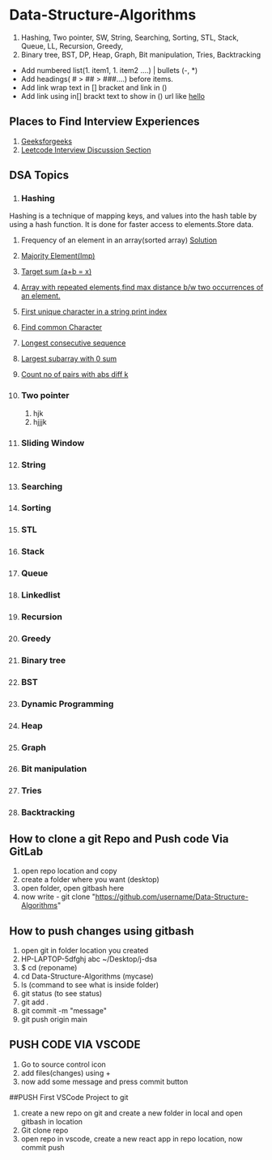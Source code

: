 # Data-Structure-Algorithms
1. Hashing, Two pointer, SW, String, Searching, Sorting, STL, Stack, Queue, LL, Recursion, Greedy, 
1. Binary tree, BST, DP, Heap, Graph, Bit manipulation, Tries, Backtracking
- Add numbered list(1. item1, 1. item2 ....) | bullets (-, *)
- Add headings( # > ## > ###....) before items.
- Add link wrap text in [] bracket and link in ()
- Add link using in[] brackt text to show in () url like [hello](url)

## Places to Find Interview Experiences
1. [Geeksforgeeks](https://www.geeksforgeeks.org/company-interview-corner/?ref=ghm)
1. [Leetcode Interview Discussion Section](https://leetcode.com/discuss/interview-question?currentPage=1&orderBy=hot&query=)

## DSA Topics

1. ### Hashing
Hashing is a technique of mapping keys, and values into the hash table by using a hash function. 
It is done for faster access to elements.Store data.  
   1. Frequency of an element in an array(sorted array) [Solution](https://ide.geeksforgeeks.org/online-java-compiler/8da766d7-211e-4225-b2ec-f3afd1eb5c4b)
   2. [Majority Element(Imp)](https://leetcode.com/problems/majority-element/?envType=study-plan-v2&envId=top-interview-150)
   3. [Target sum (a+b = x)](https://leetcode.com/problems/two-sum/submissions/)
   4. [Array with repeated elements,find max distance b/w two occurrences of an element.](https://practice.geeksforgeeks.org/problems/max-distance-between-same-elements/1?utm_source=gfg&utm_medium=article&utm_campaign=bottom_sticky_on_article)
   5. [First unique character in a string print index ](https://leetcode.com/problems/first-unique-character-in-a-string/submissions/)
   6. [Find common Character](https://leetcode.com/problems/find-common-characters/submissions/)
   7. [Longest consecutive sequence ](https://leetcode.com/problems/longest-consecutive-sequence/description/)
   8. [ Largest subarray with 0 sum ](https://practice.geeksforgeeks.org/problems/largest-subarray-with-0-sum/1?utm_source=gfg&utm_medium=article&utm_campaign=bottom_sticky_on_article)
   9. [Count no of pairs with abs diff k](https://leetcode.com/problems/count-number-of-pairs-with-absolute-difference-k/submissions/)
      
3. ### Two pointer
   1. hjk
   1. hjjjk
4. ### Sliding Window
5. ### String
1. ### Searching
1. ### Sorting
1. ### STL
1. ### Stack
1. ### Queue
1. ### Linkedlist
1. ### Recursion
1. ### Greedy
1. ### Binary tree
1. ### BST
1. ### Dynamic Programming
1. ### Heap
1. ### Graph
1. ### Bit manipulation
1. ### Tries
1. ### Backtracking

## How to clone a git Repo and Push code Via GitLab

1. open repo location and copy
1. create a folder where you want (desktop)
1. open folder, open gitbash here
1. now write - git clone "https://github.com/username/Data-Structure-Algorithms"
## How to push changes using gitbash
1. open git in folder location you created
1. HP-LAPTOP-5dfghj abc ~/Desktop/j-dsa
1. $ cd (reponame)
1. cd Data-Structure-Algorithms (mycase)
1. ls (command to see what is inside folder)
1. git status (to see status)
1. git add .
1. git commit -m "message"
1. git push origin main

## PUSH CODE VIA VSCODE
1. Go to source control icon
1. add files(changes) using + 
1. now add some message and press commit button

##PUSH First VSCode Project to git
1. create a new repo on git and create a new folder in local and open gitbash in location
1. Git clone repo
1. open repo in vscode, create a new react app in repo location, now commit push




